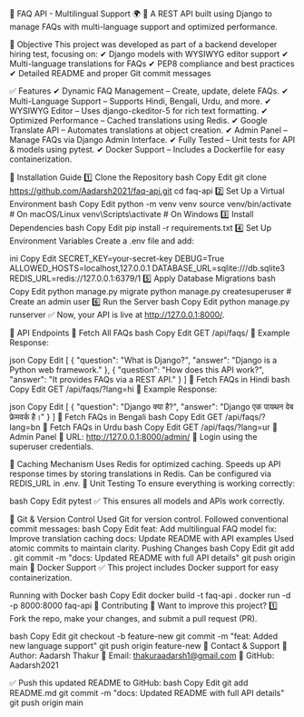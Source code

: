 📖 FAQ API - Multilingual Support 🌍
🚀 A REST API built using Django to manage FAQs with multi-language support and optimized performance.

🎯 Objective
This project was developed as part of a backend developer hiring test, focusing on:
✔ Django models with WYSIWYG editor support
✔ Multi-language translations for FAQs
✔ PEP8 compliance and best practices
✔ Detailed README and proper Git commit messages

✅ Features
✔ Dynamic FAQ Management – Create, update, delete FAQs.
✔ Multi-Language Support – Supports Hindi, Bengali, Urdu, and more.
✔ WYSIWYG Editor – Uses django-ckeditor-5 for rich text formatting.
✔ Optimized Performance – Cached translations using Redis.
✔ Google Translate API – Automates translations at object creation.
✔ Admin Panel – Manage FAQs via Django Admin Interface.
✔ Fully Tested – Unit tests for API & models using pytest.
✔ Docker Support – Includes a Dockerfile for easy containerization.

📌 Installation Guide
1️⃣ Clone the Repository
bash
Copy
Edit
git clone https://github.com/Aadarsh2021/faq-api.git
cd faq-api
2️⃣ Set Up a Virtual Environment
bash
Copy
Edit
python -m venv venv
source venv/bin/activate  # On macOS/Linux
venv\Scripts\activate  # On Windows
3️⃣ Install Dependencies
bash
Copy
Edit
pip install -r requirements.txt
4️⃣ Set Up Environment Variables
Create a .env file and add:

ini
Copy
Edit
SECRET_KEY=your-secret-key
DEBUG=True
ALLOWED_HOSTS=localhost,127.0.0.1
DATABASE_URL=sqlite:///db.sqlite3
REDIS_URL=redis://127.0.0.1:6379/1
5️⃣ Apply Database Migrations
bash
Copy
Edit
python manage.py migrate
python manage.py createsuperuser  # Create an admin user
6️⃣ Run the Server
bash
Copy
Edit
python manage.py runserver
✅ Now, your API is live at http://127.0.0.1:8000/.

📌 API Endpoints
🔹 Fetch All FAQs
bash
Copy
Edit
GET /api/faqs/
📌 Example Response:

json
Copy
Edit
[
    {
        "question": "What is Django?",
        "answer": "Django is a Python web framework."
    },
    {
        "question": "How does this API work?",
        "answer": "It provides FAQs via a REST API."
    }
]
🔹 Fetch FAQs in Hindi
bash
Copy
Edit
GET /api/faqs/?lang=hi
📌 Example Response:

json
Copy
Edit
[
    {
        "question": "Django क्या है?",
        "answer": "Django एक पायथन वेब फ्रेमवर्क है।"
    }
]
🔹 Fetch FAQs in Bengali
bash
Copy
Edit
GET /api/faqs/?lang=bn
🔹 Fetch FAQs in Urdu
bash
Copy
Edit
GET /api/faqs/?lang=ur
📌 Admin Panel
🔹 URL: http://127.0.0.1:8000/admin/
🔹 Login using the superuser credentials.

📌 Caching Mechanism
Uses Redis for optimized caching.
Speeds up API response times by storing translations in Redis.
Can be configured via REDIS_URL in .env.
📌 Unit Testing
To ensure everything is working correctly:

bash
Copy
Edit
pytest
✅ This ensures all models and APIs work correctly.

📌 Git & Version Control
Used Git for version control.
Followed conventional commit messages:
bash
Copy
Edit
feat: Add multilingual FAQ model
fix: Improve translation caching
docs: Update README with API examples
Used atomic commits to maintain clarity.
Pushing Changes
bash
Copy
Edit
git add .
git commit -m "docs: Updated README with full API details"
git push origin main
📌 Docker Support
✅ This project includes Docker support for easy containerization.

Running with Docker
bash
Copy
Edit
docker build -t faq-api .
docker run -d -p 8000:8000 faq-api
📌 Contributing
🔹 Want to improve this project?
1️⃣ Fork the repo, make your changes, and submit a pull request (PR).

bash
Copy
Edit
git checkout -b feature-new
git commit -m "feat: Added new language support"
git push origin feature-new
📌 Contact & Support
🔹 Author: Aadarsh Thakur
🔹 Email: thakuraadarsh1@gmail.com
🔹 GitHub: Aadarsh2021

✅ Push this updated README to GitHub:
bash
Copy
Edit
git add README.md
git commit -m "docs: Updated README with full API details"
git push origin main